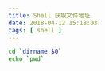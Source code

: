 ```yaml
---
title: Shell 获取文件地址
date: 2018-04-12 15:18:03
tags: [ shell ]
---
```


```sh
cd `dirname $0`
echo `pwd`
```
